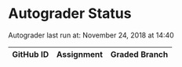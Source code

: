 # Autograder Status
Autograder last run at: November 24, 2018 at 14:40

| GitHub ID | Assignment | Graded Branch |
|-----------|------------|---------------|
